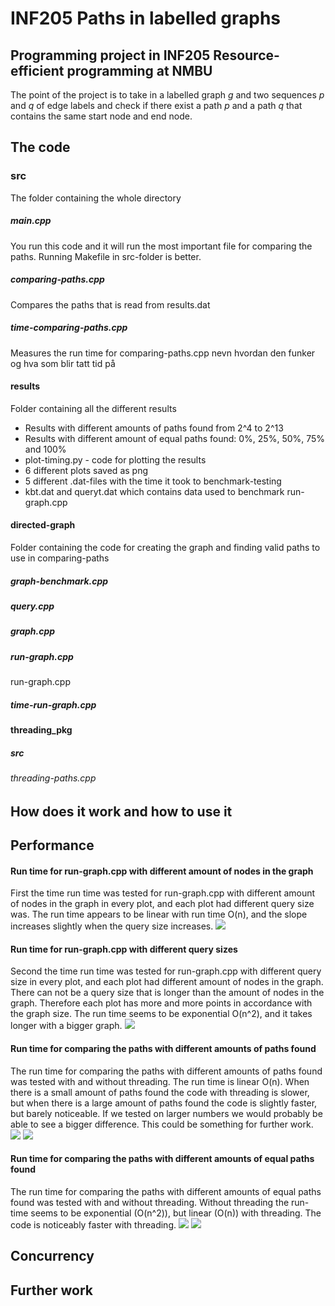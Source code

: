 # INF205 Paths in labelled graphs
## Programming project in INF205 Resource-efficient programming at NMBU
The point of the project is to take in a labelled graph *g* and two sequences *p* and *q* of edge labels and check if there exist a path *p* and a path *q* that contains the same start node and end node. 

## The code 

### src
The folder containing the whole directory

##### main.cpp
You run this code and it will run the most important file for comparing the paths. Running Makefile in src-folder is better. 

##### comparing-paths.cpp
Compares the paths that is read from results.dat 

##### time-comparing-paths.cpp
Measures the run time for comparing-paths.cpp
nevn hvordan den funker og hva som blir tatt tid på 

#### results 
Folder containing all the different results 
- Results with different amounts of paths found from 2^4 to 2^13
- Results with different amount of equal paths found: 0%, 25%, 50%, 75% and 100%
- plot-timing.py - code for plotting the results 
- 6 different plots saved as png 
- 5 different .dat-files with the time it took to benchmark-testing 
- kbt.dat and queryt.dat which contains data used to benchmark run-graph.cpp

#### directed-graph
Folder containing the code for creating the graph and finding valid paths to use in comparing-paths

##### graph-benchmark.cpp

##### query.cpp

##### graph.cpp

##### run-graph.cpp
run-graph.cpp 

##### time-run-graph.cpp


#### threading_pkg 

##### src

###### threading-paths.cpp


## How does it work and how to use it


## Performance 

#### Run time for run-graph.cpp with different amount of nodes in the graph 
First the time run time was tested for run-graph.cpp with different amount of nodes in the graph in every plot, and each plot had different query size was. 
The run time appears to be linear with run time O(n), and the slope increases slightly when the query size increases. 
<img src="/src/results/plot-run-graph1.png">

#### Run time for run-graph.cpp with different query sizes
Second the time run time was tested for run-graph.cpp with different query size in every plot, and each plot had different amount of nodes in the graph. 
There can not be a query size that is longer than the amount of nodes in the graph. Therefore each plot has more and more points in accordance with the graph size. 
The run time seems to be exponential O(n^2), and it takes longer with a bigger graph. 
<img src="/src/results/plot-run-graph2.png">



#### Run time for comparing the paths with different amounts of paths found 
The run time for comparing the paths with different amounts of paths found was tested with and without threading. 
The run time is linear O(n). 
When there is a small amount of paths found the code with threading is slower, but when there is a large amount of paths found the code is slightly faster, but barely noticeable. If we tested on larger numbers we would probably be able to see a bigger difference. This could be something for further work. 
<img src="/src/results/plot-compare-paths1.png"> <img src="/src/results/plot-compare-paths-thread1.png">

#### Run time for comparing the paths with different amounts of equal paths found 
The run time for comparing the paths with different amounts of equal paths found was tested with and without threading. 
Without threading the run-time seems to be exponential (O(n^2)), but linear (O(n)) with threading. 
The code is noticeably faster with threading. 
<img src="/src/results/plot-compare-paths2.png"> <img src="/src/results/plot-compare-paths-thread2.png">

## Concurrency 


## Further work 


